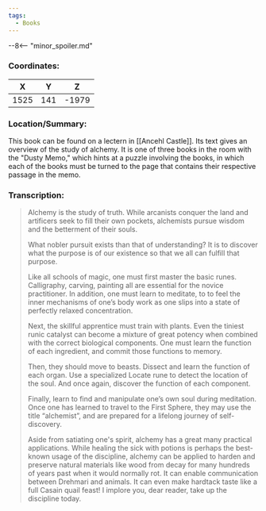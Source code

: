 ```yaml
---
tags:
  - Books
---
```


--8<-- "minor_spoiler.md"

### Coordinates:
| **X** | **Y**| **Z** |
|:-----:|:----:|:-----:|
|1525  |141   |-1979  |

### Location/Summary:
This book can be found on a lectern in [[Ancehl Castle]]. Its text gives an overview of the study of alchemy. It is one of three books in the room with the "Dusty Memo," which hints at a puzzle involving the books, in which each of the books must be turned to the page that contains their respective passage in the memo.

### Transcription:
> Alchemy is the study of truth. While arcanists conquer the land and artificers seek to fill their own pockets, alchemists pursue wisdom and the betterment of their souls.
>
> What nobler pursuit exists than that of understanding? It is to discover what the purpose is of our existence so that we all can fulfill that purpose.
>
> Like all schools of magic, one must first master the basic runes. Calligraphy, carving, painting all are essential for the novice practitioner. In addition, one must learn to meditate, to to feel the inner mechanisms of one’s body work as one slips into a state of perfectly relaxed concentration.
>
> Next, the skillful apprentice must train with plants. Even the tiniest runic catalyst can become a mixture of great potency when combined with the correct biological components. One must learn the function of each ingredient, and commit those functions to memory.
>
> Then, they should move to beasts. Dissect and learn the function of each organ. Use a specialized Locate rune to detect the location of the soul. And once again, discover the function of each component.
>
> Finally, learn to find and manipulate one’s own soul during meditation. Once one has learned to travel to the First Sphere,  they may use the title “alchemist”, and are prepared for a lifelong journey of self-discovery.
>
> Aside from satiating one's spirit, alchemy has a great many practical applications. While healing the sick with potions is perhaps the best-known usage of the discipline, alchemy can be applied to harden and preserve natural materials like wood from decay for many hundreds of years past when it would normally rot. It can enable communication between Drehmari and animals. It can even make hardtack taste like a full Casain quail feast! I implore you, dear reader, take up the discipline today.

